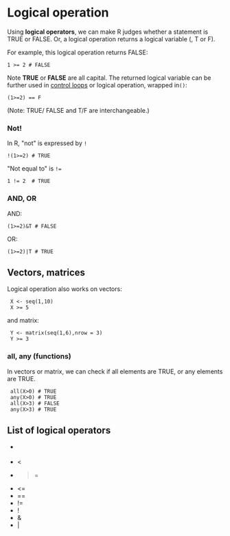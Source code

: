 # Logical operation

Using **logical operators**, we can make R judges whether a statement is TRUE or FALSE. Or, a logical operation returns a logical variable (, T or F).

For example, this logical operation returns FALSE:

	1 >= 2 # FALSE

Note **TRUE** or **FALSE** are all capital.
The returned logical variable can be further used in [control loops](if_else_control.md) or logical operation, wrapped in`()`: 
	
	(1>=2) == F 

(Note: TRUE/ FALSE and T/F are interchangeable.)
### Not!
In R, "not" is expressed by `!`

	!(1>=2) # TRUE
"Not equal to" is `!=`  
  
    1 != 2  # TRUE
     
### AND, OR

AND:

	(1>=2)&T # FALSE

OR: 

	(1>=2)|T # TRUE

## Vectors, matrices
Logical operation also works on vectors:

	 X <- seq(1,10)
     X >= 5

and matrix:
    
     Y <- matrix(seq(1,6),nrow = 3)
     Y >= 3
### all, any (functions)
In vectors or matrix, we can check if all elements are TRUE, or any elements are TRUE.

     all(X>0) # TRUE
     any(X>0) # TRUE
     all(X>3) # FALSE
     any(X>3) # TRUE

## List of logical operators
* >
* <
* >=
* <=
* ==
* !=
* !
* &
* |
